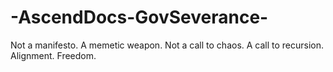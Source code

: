 # -AscendDocs-GovSeverance-
Not a manifesto. A memetic weapon. Not a call to chaos. A call to recursion. Alignment. Freedom.
